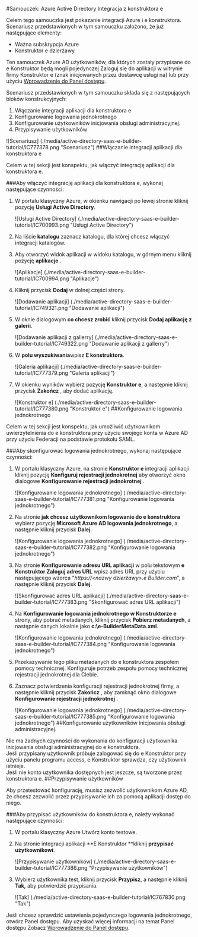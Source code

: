 <properties 
    pageTitle="Samouczek: Azure Active Directory Integracja z konstruktora e | Microsoft Azure" 
    description="Dowiedz się, jak włączyć logowania jednokrotnego, automatycznego inicjowania obsługi administracyjnej i innych elementów za pomocą konstruktora e z usługą Azure Active Directory!" 
    services="active-directory" 
    authors="jeevansd"  
    documentationCenter="na" 
    manager="femila"/>
<tags 
    ms.service="active-directory" 
    ms.devlang="na" 
    ms.topic="article" 
    ms.tgt_pltfrm="na" 
    ms.workload="identity" 
    ms.date="09/29/2016" 
    ms.author="jeedes" />

#<a name="tutorial-azure-active-directory-integration-with-e-builder"></a>Samouczek: Azure Active Directory Integracja z konstruktora e
  
Celem tego samouczka jest pokazanie integracji Azure i e konstruktora.  
Scenariusz przedstawionych w tym samouczku założono, że już następujące elementy:

-   Ważna subskrypcja Azure
-   Konstruktor e dzierżawy
  
Ten samouczek Azure AD użytkowników, dla których zostały przypisane do e Konstruktor będą mogli pojedynczej Zaloguj się do aplikacji w witrynie firmy Konstruktor e (znak inicjowanych przez dostawcę usługi na) lub przy użyciu [Wprowadzenie do Panel dostępu](active-directory-saas-access-panel-introduction.md).
  
Scenariusz przedstawionych w tym samouczku składa się z następujących bloków konstrukcyjnych:

1.  Włączanie integracji aplikacji dla konstruktora e
2.  Konfigurowanie logowania jednokrotnego
3.  Konfigurowanie użytkowników inicjowania obsługi administracyjnej.
4.  Przypisywanie użytkowników

![Scenariusz] (./media/active-directory-saas-e-builder-tutorial/IC777378.png "Scenariusz")
##<a name="enabling-the-application-integration-for-e-builder"></a>Włączanie integracji aplikacji dla konstruktora e
  
Celem w tej sekcji jest konspektu, jak włączyć integrację aplikacji dla konstruktora e.

###<a name="to-enable-the-application-integration-for-e-builder-perform-the-following-steps"></a>Aby włączyć integrację aplikacji dla konstruktora e, wykonaj następujące czynności:

1.  W portalu klasyczny Azure, w okienku nawigacji po lewej stronie kliknij pozycję **Usługi Active Directory**.

    ![Usługi Active Directory] (./media/active-directory-saas-e-builder-tutorial/IC700993.png "Usługi Active Directory")

2.  Na liście **katalogu** zaznacz katalogu, dla której chcesz włączyć integracji katalogów.

3.  Aby otworzyć widok aplikacji w widoku katalogu, w górnym menu kliknij pozycję **aplikacje** .

    ![Aplikacje] (./media/active-directory-saas-e-builder-tutorial/IC700994.png "Aplikacje")

4.  Kliknij przycisk **Dodaj** w dolnej części strony.

    ![Dodawanie aplikacji] (./media/active-directory-saas-e-builder-tutorial/IC749321.png "Dodawanie aplikacji")

5.  W oknie dialogowym **co chcesz zrobić** kliknij przycisk **Dodaj aplikację z galerii**.

    ![Dodawanie aplikacji z gallerry] (./media/active-directory-saas-e-builder-tutorial/IC749322.png "Dodawanie aplikacji z gallerry")

6.  W **polu wyszukiwania**wpisz **E konstruktora**.

    ![Galeria aplikacji] (./media/active-directory-saas-e-builder-tutorial/IC777379.png "Galeria aplikacji")

7.  W okienku wyników wybierz pozycję **Konstruktor e**, a następnie kliknij przycisk **Zakończ** , aby dodać aplikację.

    ![Konstruktor e] (./media/active-directory-saas-e-builder-tutorial/IC777380.png "Konstruktor e")
##<a name="configuring-single-sign-on"></a>Konfigurowanie logowania jednokrotnego
  
Celem w tej sekcji jest konspektu, jak umożliwić użytkownikom uwierzytelnienia do e konstruktora przy użyciu swojego konta w Azure AD przy użyciu Federacji na podstawie protokołu SAML.

###<a name="to-configure-single-sign-on-perform-the-following-steps"></a>Aby skonfigurować logowania jednokrotnego, wykonaj następujące czynności:

1.  W portalu klasyczny Azure, na stronie **Konstruktor e** integracji aplikacji kliknij pozycję **Konfiguruj rejestracji jednokrotnej** aby otworzyć okno dialogowe **Konfigurowanie rejestracji jednokrotnej** .

    ![Konfigurowanie logowania jednokrotnego] (./media/active-directory-saas-e-builder-tutorial/IC777381.png "Konfigurowanie logowania jednokrotnego")

2.  Na stronie **jak chcesz użytkownikom logowanie do e konstruktora** wybierz pozycję **Microsoft Azure AD logowania jednokrotnego**, a następnie kliknij przycisk **Dalej**.

    ![Konfigurowanie logowania jednokrotnego] (./media/active-directory-saas-e-builder-tutorial/IC777382.png "Konfigurowanie logowania jednokrotnego")

3.  Na stronie **Konfigurowanie adresu URL aplikacji** w polu tekstowym **e Konstruktor Zaloguj adres URL** wpisz adres URL przy użyciu następującego wzorca "*https://\<nazwy dzierżawy\>.e Builder.com*", a następnie kliknij przycisk **Dalej**.

    ![Skonfigurować adres URL aplikacji] (./media/active-directory-saas-e-builder-tutorial/IC777383.png "Skonfigurować adres URL aplikacji")

4.  Na **Konfigurowanie logowania jednokrotnego w Konstruktorze e** strony, aby pobrać metadanych, kliknij przycisk **Pobierz metadanych**, a następnie danych lokalnie jako **c:\\e-BuilderMetaData.xml**.

    ![Konfigurowanie logowania jednokrotnego] (./media/active-directory-saas-e-builder-tutorial/IC777384.png "Konfigurowanie logowania jednokrotnego")

5.  Przekazywanie tego pliku metadanych do e konstruktora zespołem pomocy technicznej. Konfiguruje potrzeb zespołu pomocy technicznej rejestracji jednokrotnej dla Ciebie.

6.  Zaznacz potwierdzenia konfiguracji rejestracji jednokrotnej firmy, a następnie kliknij przycisk **Zakończ** , aby zamknąć okno dialogowe **Konfigurowanie rejestracji jednokrotnej** .

    ![Konfigurowanie logowania jednokrotnego] (./media/active-directory-saas-e-builder-tutorial/IC777385.png "Konfigurowanie logowania jednokrotnego")
##<a name="configuring-user-provisioning"></a>Konfigurowanie użytkowników inicjowania obsługi administracyjnej.
  
Nie ma żadnych czynności do wykonania do konfiguracji użytkownika inicjowania obsługi administracyjnej do e konstruktora.  
Jeśli przypisany użytkownik próbuje zalogować się do e Konstruktor przy użyciu panelu programu access, e Konstruktor sprawdza, czy użytkownik istnieje.  
Jeśli nie konto użytkownika dostępnych jest jeszcze, są tworzone przez konstruktora e.
##<a name="assigning-users"></a>Przypisywanie użytkowników
  
Aby przetestować konfigurację, musisz zezwolić użytkownikom Azure AD, że chcesz zezwolić przez przypisywanie ich za pomocą aplikacji dostęp do niego.

###<a name="to-assign-users-to-e-builder-perform-the-following-steps"></a>Aby przypisać użytkowników do konstruktora e, należy wykonać następujące czynności:

1.  W portalu klasyczny Azure Utwórz konto testowe.

2.  Na stronie integracji aplikacji **E Konstruktor **kliknij **przypisać użytkownikowi**.

    ![Przypisywanie użytkowników] (./media/active-directory-saas-e-builder-tutorial/IC777386.png "Przypisywanie użytkowników")

3.  Wybierz użytkownika test, kliknij przycisk **Przypisz**, a następnie kliknij **Tak,** aby potwierdzić przypisania.

    ![Tak] (./media/active-directory-saas-e-builder-tutorial/IC767830.png "Tak")
  
Jeśli chcesz sprawdzić ustawienia pojedynczego logowania jednokrotnego, otwórz Panel dostępu. Aby uzyskać więcej informacji na temat Panel dostępu Zobacz [Wprowadzenie do Panel dostępu](active-directory-saas-access-panel-introduction.md).
